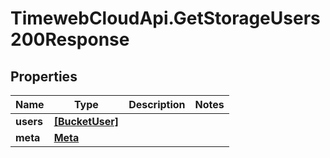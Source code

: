 # TimewebCloudApi.GetStorageUsers200Response

## Properties

Name | Type | Description | Notes
------------ | ------------- | ------------- | -------------
**users** | [**[BucketUser]**](BucketUser.md) |  | 
**meta** | [**Meta**](Meta.md) |  | 


